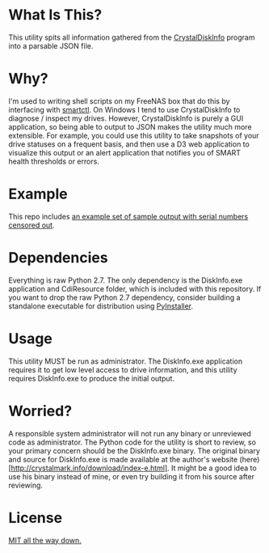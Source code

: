 What Is This?
=============
This utility spits all information gathered from the [CrystalDiskInfo](http://crystalmark.info/software/CrystalDiskInfo/index-e.html) program into a parsable JSON file.

Why?
====
I'm used to writing shell scripts on my FreeNAS box that do this by interfacing with [smartctl](https://github.com/mirror/smartmontools). On Windows I tend to use CrystalDiskInfo to diagnose / inspect my drives. However, CrystalDiskInfo is purely a GUI application, so being able to output to JSON makes the utility much more extensible. For example, you could use this utility to take snapshots of your drive statuses on a frequent basis, and then use a D3 web application to visualize this output or an alert application that notifies you of SMART health thresholds or errors.

Example
=======
This repo includes [an example set of sample output with serial numbers censored out](https://github.com/xioustic/CrystalDiskInfoParser/blob/master/SAMPLE.json).

Dependencies
============
Everything is raw Python 2.7. The only dependency is the DiskInfo.exe application and CdiResource folder, which is included with this repository. If you want to drop the raw Python 2.7 dependency, consider building a standalone executable for distribution using [PyInstaller](https://github.com/pyinstaller/pyinstaller).

Usage
=====
This utility MUST be run as administrator. The DiskInfo.exe application requires it to get low level access to drive information, and this utility requires DiskInfo.exe to produce the initial output.

Worried?
========
A responsible system administrator will not run any binary or unreviewed code as administrator. The Python code for the utility is short to review, so your primary concern should be the DiskInfo.exe binary. The original binary and source for DiskInfo.exe is made available at the author's website (here)[http://crystalmark.info/download/index-e.html]. It might be a good idea to use his binary instead of mine, or even try building it from his source after reviewing.

License
=======
[MIT all the way down.](https://github.com/xioustic/CrystalDiskInfoParser/blob/master/LICENSE.md)
